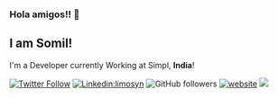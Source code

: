 <!--
**limosin/limosin** is a ✨ _special_ ✨ repository because its `README.md` (this file) appears on your GitHub profile.

Here are some ideas to get you started:

- 🔭 I’m currently working on ...
- 🌱 I’m currently learning ...
- 👯 I’m looking to collaborate on ...
- 🤔 I’m looking for help with ...
- 💬 Ask me about ...
- 📫 How to reach me: ...
- 😄 Pronouns: ...
- ⚡ Fun fact: ...
-->

### Hola amigos!! 👋
## I am Somil!
I'm a Developer currently Working at Simpl, **India**!

[![Twitter Follow](https://img.shields.io/twitter/follow/limosyn_com?label=Follow)](https://twitter.com/intent/follow?screen_name=limosyn_com)
[![Linkedin:limosyn](https://img.shields.io/badge/-Somil-blue?style=flat-square&logo=Linkedin&logoColor=white&link=https://www.linkedin.com/in/limosyn/)](https://www.linkedin.com/in/limosyn/)
![GitHub followers](https://img.shields.io/github/followers/limosin?label=Follow&style=social)
[![website](https://img.shields.io/badge/Website-46a2f1.svg?&style=flat-square&logo=Google-Chrome&logoColor=white&link=https://limosyn.com/about)](https://limosyn.com/about)
![](https://visitor-badge.glitch.me/badge?page_id=limosin.limosin)
